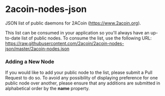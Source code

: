 # 2acoin-nodes-json

JSON list of public daemons for 2ACoin (https://www.2acoin.org).

This list can be consumed in your application so you'll always have an up-to-date list of public nodes. To consume the list, use the following URL: https://raw.githubusercontent.com/2acoin/2acoin-nodes-json/master/2acoin-nodes.json

### Adding a New Node

If you would like to add your public node to the list, please submit a Pull Request to do so. To avoid any possibility of displaying preference for one public node over another, please ensure that any additions are submitted in alphabetical order by the **name** property.
